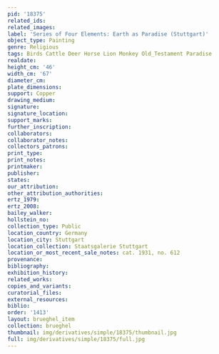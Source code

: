 ```yaml
---
pid: '18375'
related_ids: 
related_images: 
label: 'Series of Four Elements: Earth as Paradise (Stuttgart)'
object_type: Painting
genre: Religious
tags: Birds Cattle Deer Horse Lion Monkey Old_Testament Paradise
realdate: 
height_cm: '46'
width_cm: '67'
diameter_cm: 
plate_dimensions: 
support: Copper
drawing_medium: 
signature: 
signature_location: 
support_marks: 
further_inscription: 
collaborators: 
collaborator_notes: 
collectors_patrons: 
print_type: 
print_notes: 
printmaker: 
publisher: 
states: 
our_attribution: 
other_attribution_authorities: 
ertz_1979: 
ertz_2008: 
bailey_walker: 
hollstein_no: 
collection_type: Public
location_country: Germany
location_city: Stuttgart
location_collection: Staatsgalerie Stuttgart
location_or_most_recent_sale_notes: cat. 1931, no. 612
provenance: 
bibliography: 
exhibition_history: 
related_works: 
copies_and_variants: 
curatorial_files: 
external_resources: 
biblio: 
order: '1413'
layout: brueghel_item
collection: brueghel
thumbnail: img/derivatives/simple/18375/thumbnail.jpg
full: img/derivatives/simple/18375/full.jpg
---
```

